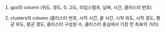 1. gps의 column
(위도, 경도, 0, 고도, 타임스탬프, 날짜, 시간, 클러스터 번호)


2. clusters의 column
(클러스터 번호, 시작 시간, 끝 시간, 시작 위도, 시작 경도, 평균 위도, 평균 경도, 클러스터 구성원 수, 클러스터 중심에서 가장 먼 좌표의 거리)